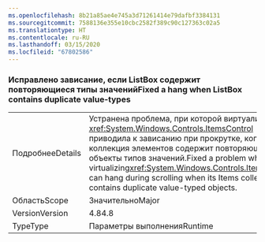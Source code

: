 ```yaml
---
ms.openlocfilehash: 8b21a85ae4e745a3d71261414e79dafbf3384131
ms.sourcegitcommit: 7588136e355e10cbc2582f389c90c127363c02a5
ms.translationtype: HT
ms.contentlocale: ru-RU
ms.lasthandoff: 03/15/2020
ms.locfileid: "67802586"
---
```

### <a name="fixed-a-hang-when-listbox-contains-duplicate-value-types"></a><span data-ttu-id="d4d41-101">Исправлено зависание, если ListBox содержит повторяющиеся типы значений</span><span class="sxs-lookup"><span data-stu-id="d4d41-101">Fixed a hang when ListBox contains duplicate value-types</span></span>

|   |   |
|---|---|
|<span data-ttu-id="d4d41-102">Подробнее</span><span class="sxs-lookup"><span data-stu-id="d4d41-102">Details</span></span>|<span data-ttu-id="d4d41-103">Устранена проблема, при которой виртуализация <xref:System.Windows.Controls.ItemsControl> приводила к зависанию при прокрутке, когда коллекция элементов содержит повторяющиеся объекты типов значений.</span><span class="sxs-lookup"><span data-stu-id="d4d41-103">Fixed a problem where a virtualizing<xref:System.Windows.Controls.ItemsControl> can hang during scrolling when its Items collection contains duplicate value-typed objects.</span></span>|
|<span data-ttu-id="d4d41-104">Область</span><span class="sxs-lookup"><span data-stu-id="d4d41-104">Scope</span></span>|<span data-ttu-id="d4d41-105">Значительно</span><span class="sxs-lookup"><span data-stu-id="d4d41-105">Major</span></span>|
|<span data-ttu-id="d4d41-106">Version</span><span class="sxs-lookup"><span data-stu-id="d4d41-106">Version</span></span>|<span data-ttu-id="d4d41-107">4.8</span><span class="sxs-lookup"><span data-stu-id="d4d41-107">4.8</span></span>|
|<span data-ttu-id="d4d41-108">Type</span><span class="sxs-lookup"><span data-stu-id="d4d41-108">Type</span></span>|<span data-ttu-id="d4d41-109">Параметры выполнения</span><span class="sxs-lookup"><span data-stu-id="d4d41-109">Runtime</span></span>|
